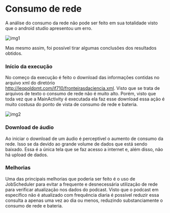 # Consumo de rede

A análise do consumo da rede não pode ser feito em sua totalidade visto que o android studio apresentou um erro.

![img1]()

Mas mesmo assim, foi possível tirar algumas conclusões dos resultados obtidos.

### Início da execução

No começo da execução é feito o download das informações contidas no arquivo xml do diretório http://leopoldomt.com/if710/fronteirasdaciencia.xml. Visto que se trata de arquivos de texto o consumo de rede não é muito alto. Porém, visto que toda vez que a MainActivity é executada ela faz esse download essa ação é muito costusa do ponto de vista de consumo de rede e bateria.

![img2]()

### Download de áudio

Ao iniciar o download de um áudio é perceptível o aumento de consumo da rede. Isso se da devido ao grande volume de dados que está sendo baixado. Essa é a única tela que se faz acesso a internet e, além disso, não há upload de dados.

### Melhorias

Uma das principais melhorias que poderia ser feito é o uso de JobScheduler para evitar a frequente e desnecessária utilização de rede para verificar atualização nos dados do podcast. Visto que o podcast em específico não é atualizado com frequência diaria é possível reduzir essa consulta a apenas uma vez ao dia ou menos, reduzindo substanciamente o consumo de rede e bateria.
